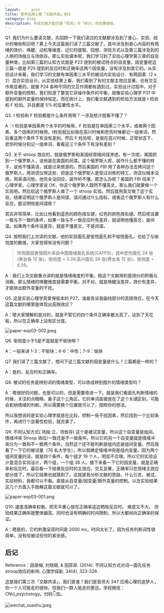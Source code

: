 ```yaml
---
layout:     post
title: 首师应用心理「文献共读」003
category: blog
description: 共读文献才能打通「实验」与「统计」的双重枷锁。
---
```


Q1. 我们为什么要读文献，先回顾一下我们读过的文献都涉及到了普心、实验、统计的哪些知识吧？算上今天这篇我们读了三篇文献了，其中涉及到普心内容的有情绪的效价、唤醒、动机等维度、记忆的提取、回想、测验方式以及第三篇涉及到的人格的场独立与场依存。那么实验课本呢，我们学习到了实验心理学第三章的自变量种类，比如第三篇的认知方式就是 P23 提到的被试特点的自变量，因变量呢这三篇一直是 P25 提到的反应时和正确率这两个因变量，没有涉及到其它的。从实验设计来看，我们学习的文献有单因素三水平的被试内实验设计、有两因素（2 x 2）混合实验设计。从实验结果上看，我们看到了有的文献主效应显著，也有交互作用显著的。就像 P24 各种不同的交互作用都有遇到过。实验设计过程中，对于额外变量的控制，我们知道了要其它非操作条件的平衡，就像实验心理学 P31 中提到的额外变量的保持恒定。而在统计上，我们看文献遇到的检验方法就是 t 检验和 F 检验。并且都是 5% 的显著性水平。

Q2. t 检验和 F 检验都是什么条件用啊？一涉及统计就看不懂了？

A：t 检验是单因素两个水平的时候用，F 检验是在单因素三个水平，或者两个因素、多个因素的时候用。t检验就比如我在高兴时候和悲伤时候都记一组单词，然后看这两个条件下有没有差别。然后 F 检验呢，是我在高兴时候、正常状态下、悲伤时候分别记一组单词，看看这三个条件下有没有差别？

Q3. 关于 stroop 效应的。就是俄罗斯和美国经常搞间谍渗透。有一次呢，美国抓到一个俄罗斯人，说他是在美国的间谍。这个俄罗斯人呢，装作什么都不懂的样子，说他不懂英语，就是过来旅游的。然后美国的 FBI 用了各种办法去拷问这个俄罗斯人，用测谎仪呀这些，但是这个俄罗斯人是受过训练的特工，测谎仪根本没用。用英语问他，他完全没回应，装作听不懂。那怎么办呢？美国的 FBI 找来了心理学家。心理学家说 OK，你这个俄罗斯人既然不懂英文，那么我们就要做一个实验吧。然后给这个俄罗斯人做了一个 stroop 实验。然后就用英文做了这个实验，结果证明这个俄罗斯人是间谍，请问通过什么指标，或者这个俄罗斯人有什么反应，能证明他是间谍呢？

其实非常简单，比如让他看到蓝色的颜色按左键，红色的颜色按右键。然后呢设置一致与不一致的条件，如果一致与不一致反应时有差异，就说明他懂英文，是间谍。如果两个条件没差异，就是不懂英文，不是间谍。

Q4. 按照我们上次读的文献，他的实验面孔是愉悦面孔和不愉悦面孔，也给了与愉悦度的数值，大家觉得有没有问题？

> 所用面部表情图片来自中国情绪面孔系统(CAFPS)，其中悲伤面孔 24 张(男女各 12 张)，愉悦度 < 3.39;高兴面孔 24 张(男女各 12 张)，愉悦度 > 6.59。

A：我们上次文献重点讲的就是情绪维度的平衡，她这个文献用的是效价的积极与消极，那么情绪的唤醒维度就需要平衡，对不对。就是唤醒没差异，效价有差异，才能排出额外变量的干扰。

Q5. 这是实验心理学周爱保版本的 P27，谁能告诉我画线部分的高限效应，在今天这篇文献的哪里能体现出高限效应？

A：嗯大家理解的是对的，就是不管它的四个条件正确率都太高了，达到了天花板，所以在正确率上没有区分度。

![paper-exp03-002.jpeg](https://cnu347-1257355643.cos.ap-beijing.myqcloud.com/CNU347/WechatIMG1325.jpeg)

Q6. 愉悦度小于5是不是就是不愉快啊？

A：一般来讲 1-3：不愉快；4-6：中性；7-9：愉快

Q7. 我们读了三篇文献了，想问下这三篇文献的因变量是什么？三篇都是一样的？

A：是的，反应时和正确率。

Q8. 被试的任务是辨别词的情绪类型，可以改成辨别图片的情绪类型吗？

A：嗯很好的问题，也是可以的，但是需要改进一下。就是我们看面孔判断情绪的时候，关注的点眼睛、鼻子这个三角区。它的单词直接放在了这个关键区别，可能会影响情绪的判断。所以需要换个位置就可以了，按照你的想法。

所以我想说的是实验心理学就是在比较，控制一些干扰因素，然后找到一个比较条件，再进行个显著性检验，就完事了。

Q9. 不同认知方式( 场独 立、场依存)  这个是被试变量，所以这个自变量是组间。情绪冲突 Stroop 效应/一致还是不一致条件。所以它的另一个自变量就是情绪冲突分为一致和不一致两个条件。当然这个还不能判断是组内还是组间变量。然后我看了一下它的被试量（76 名大学生）。所以我确定情绪冲突是组内变量。因为两个组间变量的话，就是四个条件，每个组才 19 个人，明显不合理。所以它的实验设计是混合实验设计，两个组，一个组 38 人。接下来看一下它的因变量，就是正确率和反应时。最后看一下结果反应时的主效应、交互显著，正确率只在情绪主效应部分提了，所以它结果也就猜到了。这就是我分析文献的思路，什么引言、被试、实验材料，我都可以不看。直接从自变量/因变量/额外变量的控制，以及实验结果这几个方面入手肢解这篇文献就可以了。

![paper-exp03-001.png](https://cnu347-1257355643.cos.ap-beijing.myqcloud.com/CNU347/Screen%20Shot%202019-06-07%20at%208.22.43%20PM.png)

Q10. 速度准确率权衡。把天平重心放在正确率这边牺牲反应时。 难度又不大。 测验结果正确率就整体偏高。同时也没有明确的时间限制，所以大都倾向正确率的保证。

A：嗯是的，它的刺激呈现时间是 2000 ms，时间太长了。因为任务判断词性很简单，没有给被试任何的紧张感。

## 后记

Reference：田录梅, 刘晓萌, & 田菲菲. (2014). 不同认知方式对词—面孔任务stroop效应的影响. 心理学探新, 34(4), 323-326.

这是我们第三次「文献共读」，我们是谁？我们是首师大 347 应用心理的追梦人，你一个人可能走的很快，但我们一群人能走的更远。学叔微信：CNU_psychology。扫码👇加。

![wechat_xueshu.jpeg](https://cnu347-1257355643.cos.ap-beijing.myqcloud.com/CNU347/WechatIMG125.jpeg)



